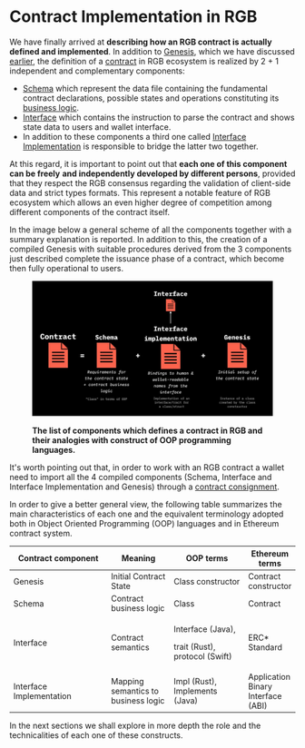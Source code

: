 # Contract Implementation in RGB

We have finally arrived at **describing how an RGB contract is actually defined and implemented**. In addition to [Genesis](../annexes/glossary.md#genesis), which we have discussed [earlier](../rgb-state-and-operations/state-transitions.md#genesis), the definition of a [contract](../annexes/glossary.md#contract) in RGB ecosystem is realized by 2 + 1 independent and complementary components:

* [Schema](schema/) which represent the data file containing the fundamental contract declarations, possible states and operations constituting its [business logic](../annexes/glossary.md#business-logic).
* [Interface](interface/) which contains the instruction to parse the contract and shows state data to users and wallet interface.
* In addition to these components a third one called [Interface Implementation](../annexes/glossary.md#interface-implementation) is responsible to bridge the latter two together.

At this regard, it is important to point out that **each one of this component can be freely** **and independently developed by different persons**, provided that they respect the RGB consensus regarding the validation of client-side data and strict types formats. This represent a notable feature of RGB ecosystem which allows an even higher degree of competition among different components of the contract itself.

In the image below a general scheme of all the components together with a summary explanation is reported. In addition to this, the creation of a compiled Genesis with suitable procedures derived from the 3 components just described complete the issuance phase of a contract, which become then fully operational to users.

<figure><img src="../.gitbook/assets/contract_anatomy.png" alt="RGB contract anatomy"><figcaption><p><strong>The list of components which defines a contract in RGB and their analogies with construct of OOP programming languages.</strong></p></figcaption></figure>

It's worth pointing out that, in order to work with an RGB contract a wallet need to import all the 4 compiled components (Schema, Interface and Interface Implementation and Genesis) through a [contract consignment](../annexes/glossary.md#consignment).&#x20;

In order to give a better general view, the following table summarizes the main characteristics of each one and the equivalent terminology adopted both in Object Oriented Programming (OOP) languages and in Ethereum contract system.

<table><thead><tr><th width="220">Contract component</th><th width="129">Meaning</th><th width="162">OOP terms</th><th>Ethereum terms</th></tr></thead><tbody><tr><td>Genesis</td><td>Initial Contract State</td><td>Class constructor</td><td>Contract constructor</td></tr><tr><td>Schema</td><td>Contract business logic</td><td>Class</td><td>Contract</td></tr><tr><td>Interface</td><td>Contract semantics</td><td><p>Interface (Java),</p><p>trait (Rust), protocol (Swift)</p></td><td>ERC* Standard</td></tr><tr><td>Interface Implementation</td><td>Mapping semantics to business logic</td><td>Impl (Rust), Implements (Java)</td><td>Application Binary Interface (ABI)</td></tr></tbody></table>

In the next sections we shall explore in more depth the role and the technicalities of each one of these constructs.&#x20;
